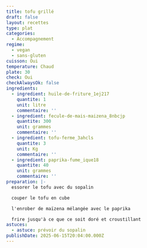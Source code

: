 ```yaml
---
title: tofu grillé
draft: false
layout: recettes
type: plat
categories:
  - Accompagnement
regime:
  - vegan
  - sans-gluten
cuisson: Oui
temperature: Chaud
plate: 30
check: Oui
checkAlwaysOk: false
ingredients:
  - ingredient: huile-de-friture_1ej217
    quantite: 1
    unit: litre
    commentaire: ''
  - ingredient: fecule-de-mais-maizena_8nbcjp
    quantite: 300
    unit: grammes
    commentaire: ''
  - ingredient: tofu-ferme_3ahcls
    quantite: 3
    unit: Kg
    commentaire: ''
  - ingredient: paprika-fume_ique18
    quantite: 40
    unit: grammes
    commentaire: ''
preparation: |-
  essorer le tofu avec du sopalin

  couper le tofu en cube

  l'enrober de maïzena mélangée avec le paprika

  frire jusqu'à ce que ce soit doré et croustillant
astuces:
  - astuce: prévoir du sopalin
publishDate: 2025-06-15T20:04:00.000Z
---
```

